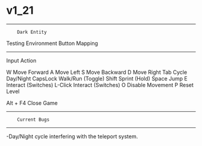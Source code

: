 # v1_21

******************************************************
	    Dark Entity
Testing Environment Button Mapping
******************************************************

   Input	Action

   W 		Move Forward
   A		Move Left
   S		Move Backward
   D		Move Right
   Tab		Cycle Day/Night
   CapsLock	Walk/Run (Toggle)
   Shift	Sprint (Hold)
   Space	Jump
   E		Interact (Switches)
   L-Click	Interact (Switches)
   O		Disable Movement
   P		Reset Level
   
   Alt + F4	Close Game
   
******************************************************
	    Current Bugs
******************************************************

-Day/Night cycle interfering with the teleport system.
